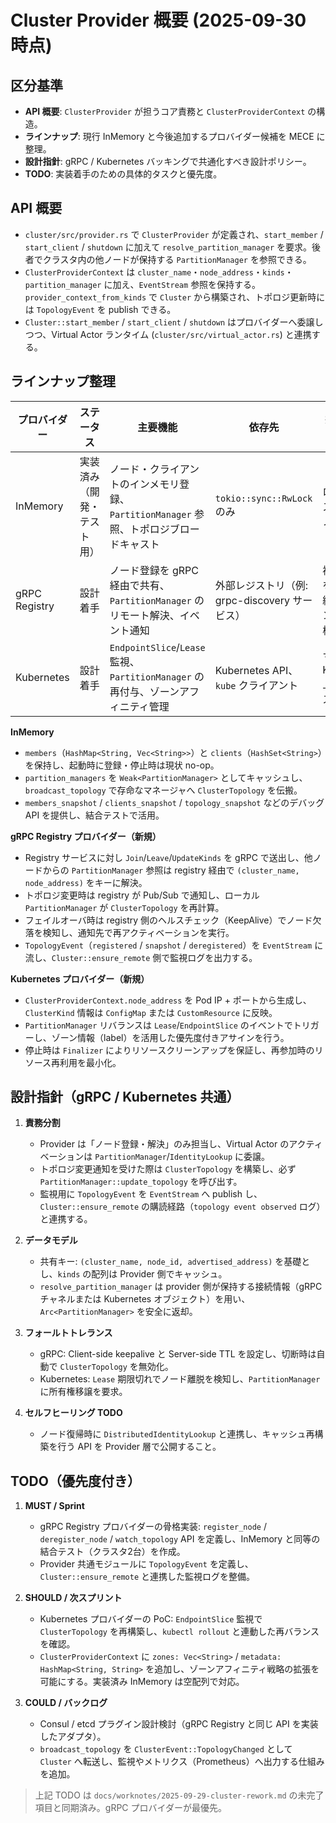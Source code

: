 # Cluster Provider 概要 (2025-09-30 時点)

## 区分基準
- **API 概要**: `ClusterProvider` が担うコア責務と `ClusterProviderContext` の構造。
- **ラインナップ**: 現行 InMemory と今後追加するプロバイダー候補を MECE に整理。
- **設計指針**: gRPC / Kubernetes バッキングで共通化すべき設計ポリシー。
- **TODO**: 実装着手のための具体的タスクと優先度。

## API 概要
- `cluster/src/provider.rs` で `ClusterProvider` が定義され、`start_member` / `start_client` / `shutdown` に加えて `resolve_partition_manager` を要求。後者でクラスタ内の他ノードが保持する `PartitionManager` を参照できる。
- `ClusterProviderContext` は `cluster_name`・`node_address`・`kinds`・`partition_manager` に加え、`EventStream` 参照を保持する。`provider_context_from_kinds` で `Cluster` から構築され、トポロジ更新時には `TopologyEvent` を publish できる。
- `Cluster::start_member` / `start_client` / `shutdown` はプロバイダーへ委譲しつつ、Virtual Actor ランタイム (`cluster/src/virtual_actor.rs`) と連携する。

## ラインナップ整理

| プロバイダー | ステータス | 主要機能 | 依存先 | 想定ユースケース |
|--------------|------------|----------|--------|--------------------|
| InMemory | 実装済み（開発・テスト用） | ノード・クライアントのインメモリ登録、`PartitionManager` 参照、トポロジブロードキャスト | `tokio::sync::RwLock` のみ | ローカルテスト、単体ノード検証 |
| gRPC Registry | 設計着手 | ノード登録を gRPC 経由で共有、`PartitionManager` のリモート解決、イベント通知 | 外部レジストリ（例: grpc-discovery サービス） | 複数ノードを安易に接続するスタンドアロン構成 |
| Kubernetes | 設計着手 | `EndpointSlice`/`Lease` 監視、`PartitionManager` の再付与、ゾーンアフィニティ管理 | Kubernetes API、`kube` クライアント | マネージド Kubernetes 上でのクラスタ展開 |

**InMemory**
- `members`（`HashMap<String, Vec<String>>`）と `clients`（`HashSet<String>`）を保持し、起動時に登録・停止時は現状 no-op。
- `partition_managers` を `Weak<PartitionManager>` としてキャッシュし、`broadcast_topology` で存命なマネージャへ `ClusterTopology` を伝搬。
- `members_snapshot` / `clients_snapshot` / `topology_snapshot` などのデバッグ API を提供し、結合テストで活用。

**gRPC Registry プロバイダー（新規）**
- Registry サービスに対し `Join`/`Leave`/`UpdateKinds` を gRPC で送出し、他ノードからの `PartitionManager` 参照は registry 経由で ``(cluster_name, node_address)`` をキーに解決。
- トポロジ変更時は registry が Pub/Sub で通知し、ローカル `PartitionManager` が `ClusterTopology` を再計算。
- フェイルオーバ時は registry 側のヘルスチェック（KeepAlive）でノード欠落を検知し、通知先で再アクティベーションを実行。
- `TopologyEvent`（`registered` / `snapshot` / `deregistered`）を `EventStream` に流し、`Cluster::ensure_remote` 側で監視ログを出力する。

**Kubernetes プロバイダー（新規）**
- `ClusterProviderContext.node_address` を Pod IP + ポートから生成し、`ClusterKind` 情報は `ConfigMap` または `CustomResource` に反映。
- `PartitionManager` リバランスは `Lease`/`EndpointSlice` のイベントでトリガーし、ゾーン情報（label）を活用した優先度付きアサインを行う。
- 停止時は `Finalizer` によりリソースクリーンアップを保証し、再参加時のリソース再利用を最小化。

## 設計指針（gRPC / Kubernetes 共通）

1. **責務分割**
   - Provider は「ノード登録・解決」のみ担当し、Virtual Actor のアクティベーションは `PartitionManager`/`IdentityLookup` に委譲。
   - トポロジ変更通知を受けた際は `ClusterTopology` を構築し、必ず `PartitionManager::update_topology` を呼び出す。
   - 監視用に `TopologyEvent` を `EventStream` へ publish し、`Cluster::ensure_remote` の購読経路（`topology event observed` ログ）と連携する。

2. **データモデル**
   - 共有キー: `(cluster_name, node_id, advertised_address)` を基礎とし、`kinds` の配列は Provider 側でキャッシュ。
   - `resolve_partition_manager` は provider 側が保持する接続情報（gRPC チャネルまたは Kubernetes オブジェクト）を用い、`Arc<PartitionManager>` を安全に返却。

3. **フォールトトレランス**
   - gRPC: Client-side keepalive と Server-side TTL を設定し、切断時は自動で `ClusterTopology` を無効化。
   - Kubernetes: `Lease` 期限切れでノード離脱を検知し、`PartitionManager` に所有権移譲を要求。

4. **セルフヒーリング TODO**
   - ノード復帰時に `DistributedIdentityLookup` と連携し、キャッシュ再構築を行う API を Provider 層で公開すること。

## TODO（優先度付き）

1. **MUST / Sprint**
   - gRPC Registry プロバイダーの骨格実装: `register_node` / `deregister_node` / `watch_topology` API を定義し、InMemory と同等の結合テスト（クラスタ2台）を作成。
   - Provider 共通モジュールに `TopologyEvent` を定義し、`Cluster::ensure_remote` と連携した監視ログを整備。

2. **SHOULD / 次スプリント**
   - Kubernetes プロバイダーの PoC: `EndpointSlice` 監視で `ClusterTopology` を再構築し、`kubectl rollout` と連動した再バランスを確認。
   - `ClusterProviderContext` に `zones: Vec<String>` / `metadata: HashMap<String, String>` を追加し、ゾーンアフィニティ戦略の拡張を可能にする。実装済み InMemory は空配列で対応。

3. **COULD / バックログ**
   - Consul / etcd プラグイン設計検討（gRPC Registry と同じ API を実装したアダプタ）。
   - `broadcast_topology` を `ClusterEvent::TopologyChanged` として `Cluster` へ転送し、監視やメトリクス（Prometheus）へ出力する仕組みを追加。

> 上記 TODO は `docs/worknotes/2025-09-29-cluster-rework.md` の未完了項目と同期済み。gRPC プロバイダーが最優先。
